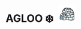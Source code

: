 # AGLOO :snowflake: &nbsp;<img src="https://github.com/anythingcodes/slack-emoji-for-techies/blob/gh-pages/emoji/igloo.gif" width="48px">
